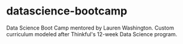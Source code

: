 # datascience-bootcamp
Data Science Boot Camp mentored by Lauren Washington.  Custom curriculum modeled after Thinkful's 12-week Data Science program.
